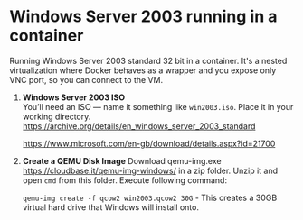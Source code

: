 # Windows Server 2003 running in a container
Running Windows Server 2003 standard 32 bit in a container. It's a nested virtualization where Docker behaves as a wrapper and you expose only VNC port, so you can connect to the VM.

1. **Windows Server 2003 ISO**  
    You’ll need an ISO — name it something like `win2003.iso`. Place it in your working directory.
	https://archive.org/details/en_windows_server_2003_standard

	https://www.microsoft.com/en-gb/download/details.aspx?id=21700

3. **Create a QEMU Disk Image**
	Download qemu-img.exe https://cloudbase.it/qemu-img-windows/ in a zip folder. Unzip it and open `cmd` from this folder. Execute following command:

    `qemu-img create -f qcow2 win2003.qcow2 30G` - This creates a 30GB virtual hard drive that Windows will install onto.
